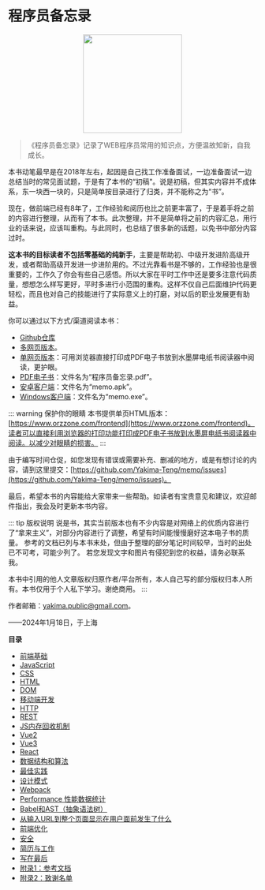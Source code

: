 # 程序员备忘录

<div align="center" style="display: flex;align-items: center;justify-content: center;gap:8px;">
  <img style="width:200px;" src="https://www.orzzone.com/book-cover.svg">
</div>

> 《程序员备忘录》记录了WEB程序员常用的知识点，方便温故知新，自我成长。

本书动笔最早是在2018年左右，起因是自己找工作准备面试，一边准备面试一边总结当时的常见面试题，于是有了本书的“初稿"。说是初稿，但其实内容并不成体系，东一块西一块的，只是简单按目录进行了归类，并不能称之为“书”。

现在，做前端已经有8年了，工作经验和阅历也比之前更丰富了，于是着手将之前的内容进行整理，从而有了本书。此次整理，并不是简单将之前的内容汇总，用行业的话来说，应该叫重构。与此同时，也总结了很多新的话题，以免书中部分内容过时。

**这本书的目标读者不包括零基础的纯新手**，主要是帮助初、中级开发进阶高级开发，或者帮助高级开发进一步进阶用的。不过光靠看书是不够的，工作经验也是很重要的，工作久了你会有些自己感悟。所以大家在平时工作中还是要多注意代码质量，想想怎么样写更好，平时多进行小范围的重构。这样不仅自己后面维护代码更轻松，而且也对自己的技能进行了实际意义上的打磨，对以后的职业发展更有助益。

你可以通过以下方式/渠道阅读本书：

- [Github仓库](https://github.com/Yakima-Teng/memo)
- [多网页版本](https://www.orzzone.com/writings)。
- [单网页版本](https://www.orzzone.com/frontend)：可用浏览器直接打印成PDF电子书放到水墨屏电纸书阅读器中阅读，更护眼。
- [PDF电子书](https://pan.baidu.com/s/17zS-w0ukaIr0Y2wwjTFT2A?pwd=82xh)：文件名为“程序员备忘录.pdf”。
- [安卓客户端](https://pan.baidu.com/s/17zS-w0ukaIr0Y2wwjTFT2A?pwd=82xh)：文件名为“memo.apk”。
- [Windows客户端](https://pan.baidu.com/s/17zS-w0ukaIr0Y2wwjTFT2A?pwd=82xh)：文件名为“memo.exe”。

::: warning 保护你的眼睛
本书提供单页HTML版本：[https://www.orzzone.com/frontend](https://www.orzzone.com/frontend)。读者可以直接利用浏览器的打印功能打印成PDF电子书放到水墨屏电纸书阅读器中阅读。以减少对眼睛的损害。
:::

由于编写时间仓促，如您发现有错误或需要补充、删减的地方，或是有想讨论的内容，请到这里提交：[https://github.com/Yakima-Teng/memo/issues](https://github.com/Yakima-Teng/memo/issues)。

最后，希望本书的内容能给大家带来一些帮助。如读者有宝贵意见和建议，欢迎邮件指出，我会及时更新本书内容。

::: tip 版权说明
说是书，其实当前版本也有不少内容是对网络上的优质内容进行了“拿来主义”，对部分内容进行了调整，希望有时间能慢慢磨好这本电子书的质量。
参考的文档已列与本书末处，但由于整理的部分笔记时间较早，当时的出处已不可考，可能少列了。
若您发现文字和图片有侵犯到您的权益，请务必联系我。

本书中引用的他人文章版权归原作者/平台所有，本人自己写的部分版权归本人所有。本书仅用于个人私下学习。谢绝商用。
:::

作者邮箱：[yakima.public@gmail.com](mailto:yakima.public@gmail.com?subject=www.orzzone.com/writings)。

——2024年1月18日，于上海

**目录**

- [前端基础](./base.md)
- [JavaScript](./javascript.md)
- [CSS](./css.md)
- [HTML](./html.md)
- [DOM](./dom.md)
- [移动端开发](./wap.md)
- [HTTP](./http.md)
- [REST](./rest.md)
- [JS内存回收机制](./garbage-collection.md)
- [Vue2](./vue2.md)
- [Vue3](./vue3.md)
- [React](./react.md)
- [数据结构和算法](./data-structure.md)
- [最佳实践](./best-practices.md)
- [设计模式](./design-patterns.md)
- [Webpack](./webpack.md)
- [Performance 性能数据统计](./performance.md)
- [Babel和AST（抽象语法树）](./babel.md)
- [从输入URL到整个页面显示在用户面前发生了什么](./page-load.md)
- [前端优化](./optimize.md)
- [安全](./safety.md)
- [简历与工作](./job.md)
- [写在最后](./last.md)
- [附录1：参考文档](./reference.md)
- [附录2：致谢名单](./thanks.md)
